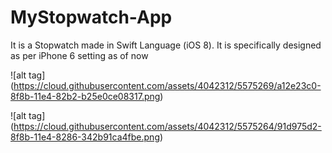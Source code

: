 MyStopwatch-App
===============
It is a Stopwatch made in Swift Language (iOS 8). It is specifically designed as per iPhone 6 setting as of now

![alt tag] (https://cloud.githubusercontent.com/assets/4042312/5575269/a12e23c0-8f8b-11e4-82b2-b25e0ce08317.png)

![alt tag] (https://cloud.githubusercontent.com/assets/4042312/5575264/91d975d2-8f8b-11e4-8286-342b91ca4fbe.png)
